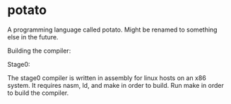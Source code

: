 # potato
A programming language called potato. Might be renamed to something else in the future.

Building the compiler:

Stage0:

The stage0 compiler is written in assembly for linux hosts on an x86 system.
It requires nasm, ld, and make in order to build.
Run make in order to build the compiler.